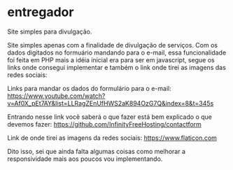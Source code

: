 # entregador
Site simples para divulgação.

Site simples apenas com a finalidade de divulgação de serviços. Com os dados digitados no formuário mandando para o e-mail, essa funcionalidade foi feita em PHP mais a idéia inicial era para ser em javascript, segue os links onde consegui implementar e também o link onde tirei as imagens das redes sociais:

Links para mandar os dados do formulário para o e-mail:
https://www.youtube.com/watch?v=Af0X_pEt7AY&list=LLRagZEnUfHWS2aK894OzG7Q&index=8&t=345s

Entrando nesse link você saberá o que fazer está bem explicado o que devemos fazer:
https://github.com/InfinityFreeHosting/contactform

Link de onde tirei as imagens da redes sociais:
https://www.flaticon.com

Dito isso, sei que ainda falta algumas coisas como melhorar a responsividade mais aos poucos vou implementando.
